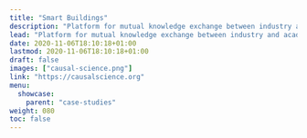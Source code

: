 ```yaml
---
title: "Smart Buildings"
description: "Platform for mutual knowledge exchange between industry and academia to help causal data science applications diffuse more widely into practice."
lead: "Platform for mutual knowledge exchange between industry and academia to help causal data science applications diffuse more widely into practice."
date: 2020-11-06T18:10:18+01:00
lastmod: 2020-11-06T18:10:18+01:00
draft: false
images: ["causal-science.png"]
link: "https://causalscience.org"
menu:
  showcase:
    parent: "case-studies"
weight: 080
toc: false
---
```

